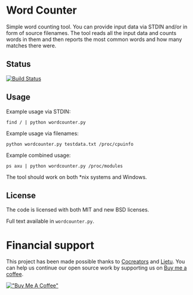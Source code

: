 Word Counter
============

Simple word counting tool. You can provide input data via STDIN and/or in form 
of source filenames. The tool reads all the input data and counts words in them
and then reports the most common words and how many matches there were.


Status
------

[![Build Status](https://travis-ci.org/lietu/wordcounter.svg?branch=master)](https://travis-ci.org/lietu/wordcounter)


Usage
-----

Example usage via STDIN:
```
find / | python wordcounter.py
```

Example usage via filenames:
```
python wordcounter.py testdata.txt /proc/cpuinfo
```

Example combined usage:
```
ps axu | python wordcounter.py /proc/modules
```

The tool should work on both \*nix systems and Windows.


License
-------

The code is licensed with both MIT and new BSD licenses.

Full text available in `wordcounter.py`.


Financial support
=================

This project has been made possible thanks to [Cocreators](https://cocreators.ee) and [Lietu](https://lietu.net). You can help us continue our open source work by supporting us on [Buy me a coffee](https://www.buymeacoffee.com/cocreators).

[!["Buy Me A Coffee"](https://www.buymeacoffee.com/assets/img/custom_images/orange_img.png)](https://www.buymeacoffee.com/cocreators)

